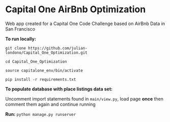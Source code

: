 # Capital One AirBnb Optimization
Web app created for a Capital One Code Challenge based on AirBnb Data in San Francisco

**To run locally:**

`git clone https://github.com/julian-londono/Capital_One_Optimization.git`

`cd Capital_One_Optimization`

`source capitalone_env/bin/activate`

`pip install -r requirements.txt`

**To populate database with place listings data set:**

Uncomment import statements found in `main/view.py`, load page **once** then comment them again and continue running 

**Run:** `python manage.py runserver`
